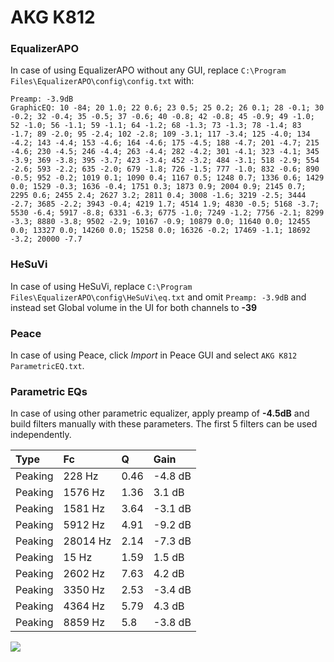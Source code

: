 # AKG K812

### EqualizerAPO
In case of using EqualizerAPO without any GUI, replace `C:\Program Files\EqualizerAPO\config\config.txt`
with:
```
Preamp: -3.9dB
GraphicEQ: 10 -84; 20 1.0; 22 0.6; 23 0.5; 25 0.2; 26 0.1; 28 -0.1; 30 -0.2; 32 -0.4; 35 -0.5; 37 -0.6; 40 -0.8; 42 -0.8; 45 -0.9; 49 -1.0; 52 -1.0; 56 -1.1; 59 -1.1; 64 -1.2; 68 -1.3; 73 -1.3; 78 -1.4; 83 -1.7; 89 -2.0; 95 -2.4; 102 -2.8; 109 -3.1; 117 -3.4; 125 -4.0; 134 -4.2; 143 -4.4; 153 -4.6; 164 -4.6; 175 -4.5; 188 -4.7; 201 -4.7; 215 -4.6; 230 -4.5; 246 -4.4; 263 -4.4; 282 -4.2; 301 -4.1; 323 -4.1; 345 -3.9; 369 -3.8; 395 -3.7; 423 -3.4; 452 -3.2; 484 -3.1; 518 -2.9; 554 -2.6; 593 -2.2; 635 -2.0; 679 -1.8; 726 -1.5; 777 -1.0; 832 -0.6; 890 -0.5; 952 -0.2; 1019 0.1; 1090 0.4; 1167 0.5; 1248 0.7; 1336 0.6; 1429 0.0; 1529 -0.3; 1636 -0.4; 1751 0.3; 1873 0.9; 2004 0.9; 2145 0.7; 2295 0.6; 2455 2.4; 2627 3.2; 2811 0.4; 3008 -1.6; 3219 -2.5; 3444 -2.7; 3685 -2.2; 3943 -0.4; 4219 1.7; 4514 1.9; 4830 -0.5; 5168 -3.7; 5530 -6.4; 5917 -8.8; 6331 -6.3; 6775 -1.0; 7249 -1.2; 7756 -2.1; 8299 -3.3; 8880 -3.8; 9502 -2.9; 10167 -0.9; 10879 0.0; 11640 0.0; 12455 0.0; 13327 0.0; 14260 0.0; 15258 0.0; 16326 -0.2; 17469 -1.1; 18692 -3.2; 20000 -7.7
```

### HeSuVi
In case of using HeSuVi, replace `C:\Program Files\EqualizerAPO\config\HeSuVi\eq.txt` and omit `Preamp:
-3.9dB` and instead set Global volume in the UI for both channels to **-39**

### Peace
In case of using Peace, click *Import* in Peace GUI and select `AKG K812 ParametricEQ.txt`.

### Parametric EQs
In case of using other parametric equalizer, apply preamp of **-4.5dB** and build filters manually with
these parameters. The first 5 filters can be used independently.

| Type    | Fc       |    Q | Gain    |
|:--------|:---------|:-----|:--------|
| Peaking | 228 Hz   | 0.46 | -4.8 dB |
| Peaking | 1576 Hz  | 1.36 | 3.1 dB  |
| Peaking | 1581 Hz  | 3.64 | -3.1 dB |
| Peaking | 5912 Hz  | 4.91 | -9.2 dB |
| Peaking | 28014 Hz | 2.14 | -7.3 dB |
| Peaking | 15 Hz    | 1.59 | 1.5 dB  |
| Peaking | 2602 Hz  | 7.63 | 4.2 dB  |
| Peaking | 3350 Hz  | 2.53 | -3.4 dB |
| Peaking | 4364 Hz  | 5.79 | 4.3 dB  |
| Peaking | 8859 Hz  | 5.8  | -3.8 dB |

![](https://raw.githubusercontent.com/jaakkopasanen/AutoEq/master/results/innerfidelity/sbaf-serious/AKG%20K812/AKG%20K812.png)